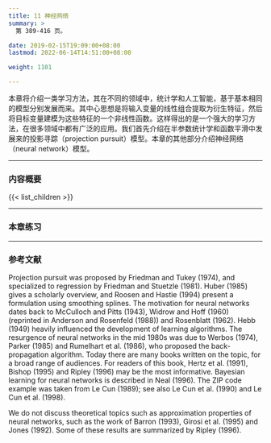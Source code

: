 ```yaml
---
title: 11 神经网络
summary: >
  第 389-416 页。

date: 2019-02-15T19:09:00+08:00
lastmod: 2022-06-14T14:51:00+08:00

weight: 1101

---
```


本章将介绍一类学习方法，其在不同的领域中，统计学和人工智能，基于基本相同的模型分别发展而来。其中心思想是将输入变量的线性组合提取为衍生特征，然后将目标变量建模为这些特征的一个非线性函数。这样得出的是一个强大的学习方法，在很多领域中都有广泛的应用。我们首先介绍在半参数统计学和函数平滑中发展来的投影寻踪（projection pursuit）模型。本章的其他部分介绍神经网络（neural network）模型。

----------
### 内容概要
{{< list_children >}}

----------
### 本章练习

----------
### 参考文献

Projection pursuit was proposed by Friedman and Tukey (1974), and
specialized to regression by Friedman and Stuetzle (1981). Huber (1985) gives
a scholarly overview, and Roosen and Hastie (1994) present a formulation
using smoothing splines. The motivation for neural networks dates back
to McCulloch and Pitts (1943), Widrow and Hoff (1960) (reprinted in
Anderson and Rosenfeld (1988)) and Rosenblatt (1962). Hebb (1949) heavily
influenced the development of learning algorithms. The resurgence of neural
networks in the mid 1980s was due to Werbos (1974), Parker (1985) and
Rumelhart et al. (1986), who proposed the back-propagation algorithm.
Today there are many books written on the topic, for a broad range of
audiences. For readers of this book, Hertz et al. (1991), Bishop (1995) and
Ripley (1996) may be the most informative. Bayesian learning for neural
networks is described in Neal (1996). The ZIP code example was taken from
Le Cun (1989); see also Le Cun et al. (1990) and Le Cun et al. (1998).

We do not discuss theoretical topics such as approximation properties of
neural networks, such as the work of Barron (1993), Girosi et al. (1995)
and Jones (1992). Some of these results are summarized by Ripley (1996).